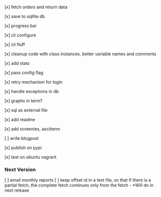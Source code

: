 [x] fetch orders and return data

[x] save to sqllite db

[x] progress bar

[x] cli configure

[x] cli fluff

[x] cleanup code with class instances, better variable names and comments

[x] add stats

[x] pass config flag

[x] retry mechanism for login

[x] handle exceptions in db

[x] graphs in term?

[x] sql as external file

[x] add readme

[x] add screenies, asciiterm

[ ] write blogpost

[x] publish on pypi

[x] test on ubuntu vagrant

### Next Version

[ ] email monthly reports
[ ] keep offset id in a text file, so that if there is a partial fetch, the complete fetch continues only from the fetch - \*Will do in next release
